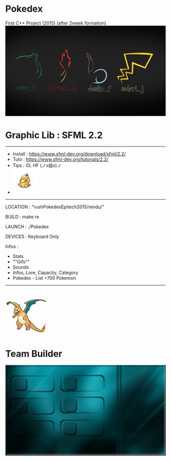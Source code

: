 # Pokedex
First C++ Project (2015) (after 2week formation)
![](./rushPokedexEpitech2015/rendu/ressources/images/mainmenu.jpg)

# Graphic Lib : SFML 2.2
-------------------------------------------------
 * Install : https://www.sfml-dev.org/download/sfml/2.2/
 * Tuto : https://www.sfml-dev.org/tutorials/2.2/
 * Tips : GL HF (ノಠ益ಠ)ノ
 * ![](./rushPokedexEpitech2015/rendu/ressources/sprites/54.png)
-------------------------------------------------



LOCATION : "rushPokedexEpitech2015/rendu/"

BUILD : make re 

LAUNCH : ./Pokedex

DEVICES : Keyboard Only

Infos : 
- Stats
- ""Gifs""
- Sounds
- Infos, Lore, Capacity, Category
- Pokedex - List +700 Pokemon
-------------------------------------------------
![](./rushPokedexEpitech2015/rendu/ressources/images/Sprite_6_x_006.png)
# Team Builder
![](./rushPokedexEpitech2015/rendu/ressources/images/teambuilder.jpg)
